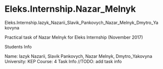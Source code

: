 # Eleks.Internship.Nazar_Melnyk 
Eleks.Internship.Iazyk_Nazarii_Slavik_Pankovych_Nazar_Melnyk_Dmytro_Yakovyna

Practical task of Nazar Melnyk for Eleks Internship (November 2017)

Students Info

Name: Iazyk Nazarii, Slavik Pankovych, Nazar Melnyk, Dmytro_Yakovyna
University: KEP
Course: 4
Task Info
//TODO: add task info
